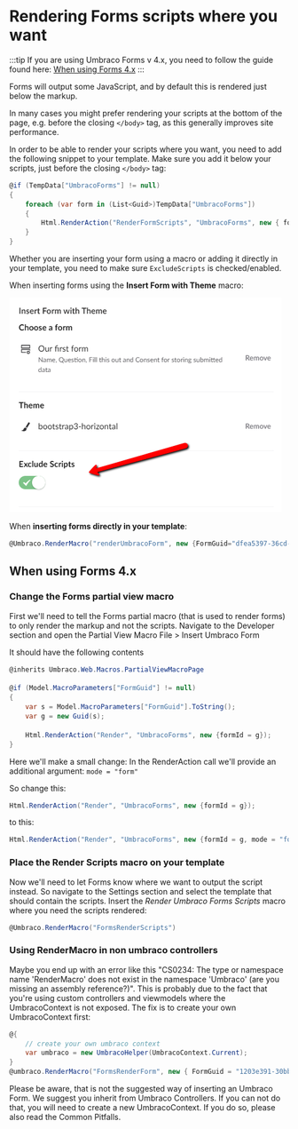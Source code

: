 # Rendering Forms scripts where you want

:::tip
If you are using Umbraco Forms v 4.x, you need to follow the guide found here: [When using Forms 4.x](#when-using-forms-4x)
:::

Forms will output some JavaScript, and by default this is rendered just below the markup. 

In many cases you might prefer rendering your scripts at the bottom of the page, e.g. before the closing `</body>` tag, as this generally improves site performance.

In order to be able to render your scripts where you want, you need to add the following snippet to your template. Make sure you add it below your scripts, just before the closing `</body>` tag:

```csharp
@if (TempData["UmbracoForms"] != null)
{
    foreach (var form in (List<Guid>)TempData["UmbracoForms"])
    {
        Html.RenderAction("RenderFormScripts", "UmbracoForms", new { formid = form, theme = "yourTheme" });
    }
}
```

Whether you are inserting your form using a macro or adding it directly in your template, you need to make sure `ExcludeScripts` is checked/enabled.

When inserting forms using the **Insert Form with Theme** macro:

![Exclude scripts](images/exclude-scripts.png)

When **inserting forms directly in your template**:

```csharp
@Umbraco.RenderMacro("renderUmbracoForm", new {FormGuid="dfea5397-36cd-4596-8d3c-d210502b67de", FormTheme="bootstrap3-horizontal", ExcludeScripts="1"})
```

## When using Forms 4.x

### Change the Forms partial view macro
First we'll need to tell the Forms partial macro (that is used to render forms) to only render the markup and not the scripts. Navigate to the Developer section and open the Partial View Macro File > Insert Umbraco Form

It should have the following contents 

```csharp
@inherits Umbraco.Web.Macros.PartialViewMacroPage
    
@if (Model.MacroParameters["FormGuid"] != null)
{
    var s = Model.MacroParameters["FormGuid"].ToString();
    var g = new Guid(s);
    
    Html.RenderAction("Render", "UmbracoForms", new {formId = g});
}
```

Here we'll make a small change: In the RenderAction call we'll provide an additional argument: `mode = "form"`

So change this:

```csharp
Html.RenderAction("Render", "UmbracoForms", new {formId = g});	
```

to this:

```csharp	
Html.RenderAction("Render", "UmbracoForms", new {formId = g, mode = "form"});
```

### Place the Render Scripts macro on your template

Now we'll need to let Forms know where we want to output the script instead. So navigate to the Settings section and select the template that should contain the scripts. Insert the *Render Umbraco Forms Scripts* macro where you need the scripts rendered:

```csharp
@Umbraco.RenderMacro("FormsRenderScripts")
```

### Using RenderMacro in non umbraco controllers

Maybe you end up with an error like this "CS0234: The type or namespace name 'RenderMacro' does not exist in the namespace 'Umbraco' (are you missing an assembly reference?)". This is probably due to the fact that you're using custom controllers and viewmodels where the UmbracoContext is not exposed. The fix is to create your own UmbracoContext first:

```csharp
@{
    // create your own umbraco context
    var umbraco = new UmbracoHelper(UmbracoContext.Current);
}
@umbraco.RenderMacro("FormsRenderForm", new { FormGuid = "1203e391-30bb-4ffc-8fe6-1785d6093108" })
```

Please be aware, that is not the suggested way of inserting an Umbraco Form. We suggest you inherit from Umbraco Controllers. If you can not do that, you will need to create a new UmbracoContext. If you do so, please also read the Common Pitfalls.
